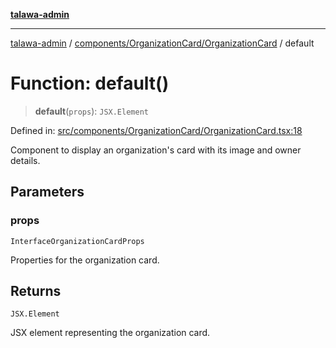 [**talawa-admin**](../../../../README.md)

***

[talawa-admin](../../../../README.md) / [components/OrganizationCard/OrganizationCard](../README.md) / default

# Function: default()

> **default**(`props`): `JSX.Element`

Defined in: [src/components/OrganizationCard/OrganizationCard.tsx:18](https://github.com/gautam-divyanshu/talawa-admin/blob/9fec1eef6a4674b14f6abe30e3be3844537d8dc2/src/components/OrganizationCard/OrganizationCard.tsx#L18)

Component to display an organization's card with its image and owner details.

## Parameters

### props

`InterfaceOrganizationCardProps`

Properties for the organization card.

## Returns

`JSX.Element`

JSX element representing the organization card.
